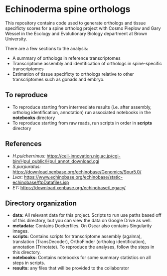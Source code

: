# Echinoderma spine orthologs

This repository contains code used to generate orthologs and tissue specificty scores for a spine ortholog project with Cosmo Pieplow and Gary Wessel in the Ecology and Evolutionary Biology department at Brown University.

There are a few sections to the analysis:
 * A summary of orthologs in reference transcriptomes
 * Transcriptome assembly and identification of orthologs in spine-specific transcriptomes
 * Estimation of tissue specificty to orthologs relative to other transcriptomes such as gonads and embryo.

## To reproduce

 * To reproduce starting from intermediate results (i.e. after assembly, ortholog identification, annotation) run associated notebooks in the **notebooks** directory
 * To reproduce starting from raw reads, run scripts in order in **scripts** directory

## References

 * *H.pulcherrimus:* https://cell-innovation.nig.ac.jp/cgi-bin/Hpul_public/Hpul_annot_download.cgi
 * *S.purpuratus:* https://download.xenbase.org/echinobase/Genomics/Spur5.0/
 * *Lvar:* https://www.echinobase.org/echinobase/static-echinobase/ftpDatafiles.jsp
 * *ET:* https://download.xenbase.org/echinobase/Legacy/

## Directory organization

 * **data:** All relevant data for this project. Scripts to run use paths based off of this directory, but you can view the data on Google Drive as well.
 * **metadata:** Contains Dockerfiles. On Oscar also contains Singularity images.
 * **scripts:** Contains scripts for transcriptome assembly (agalma), translation (TransDecoder), OrthoFinder (ortholog identification), annotation (Trinotate). To reproduce the analyses, follow the steps in this directory.
 * **notebooks:** Contains notebooks for some summary statistics on all steps in scripts.
 * **results:** any files that will be provided to the collaborator
